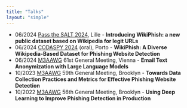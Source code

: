 ```yaml
---
title: "Talks"
layout: "simple"
---
```

- 06/2024 <a href="https://2024.pass-the-salt.org/">Pass the SALT 2024</a>, Lille - <b>Introducing WikiPhish: a new public dataset based on Wikipedia for legit URLs</b>
- 06/2024 <a href="https://www.codaspy.org/2024/program.html">CODASPY 2024</a> (oral), Porto - <b>WikiPhish: A Diverse Wikipedia-Based Dataset for Phishing Website Detection</b>
- 06/2024 <a href="https://www.m3aawg.org/">M3AAWG</a> 61st General Meeting, Vienna - <b>Email Text Anonymization with Large Language Models</b>
- 10/2023 <a href="https://www.m3aawg.org/">M3AAWG</a> 59th General Meeting, Brooklyn - <b>Towards Data Collection Practices and Metrics for Effective Phishing Website Detection</b>
- 10/2022 <a href="https://www.m3aawg.org/">M3AAWG</a> 56th General Meeting, Brooklyn - <b>Using Deep Learning to Improve Phishing Detection in Production</b>

